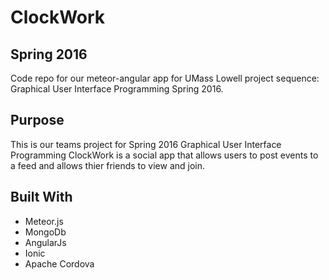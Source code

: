 # ClockWork
## Spring 2016 
Code repo for our meteor-angular app for UMass Lowell project sequence: Graphical User Interface Programming 
Spring 2016. 

## Purpose 
This is our teams project for Spring 2016 Graphical User Interface Programming
ClockWork is a social app that allows users to post events to a feed and allows thier
friends to view and join. 

## Built With 

 - Meteor.js 
 - MongoDb 
 - AngularJs 
 - Ionic 
 - Apache Cordova 
